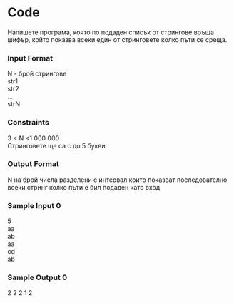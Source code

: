 # Code

Напишете програма, която по подаден списък от стрингове връща шифър, който показва всеки един от стринговете колко пъти се среща.

### Input Format

N - брой стрингове <br>
str1 <br>
str2 <br>
... <br>
strN 

### Constraints

3 < N <1 000 000 <br>
Стринговете ще са с до 5 букви

### Output Format

N на брой числа разделени с интервал които показват последователно всеки стринг колко пъти е бил подаден като вход

### Sample Input 0

5 <br>
aa <br>
ab <br>
aa <br>
cd <br>
ab 

### Sample Output 0

2 2 2 1 2 

